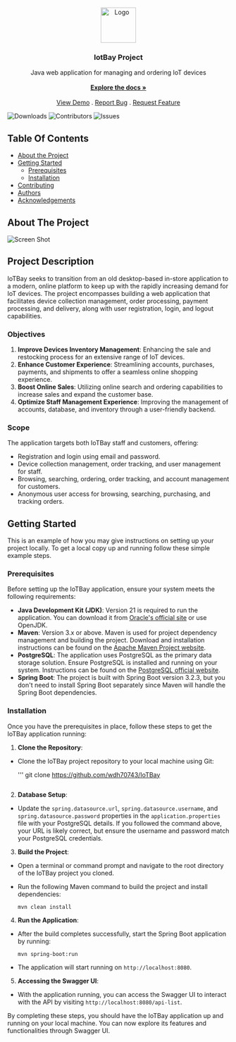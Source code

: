 <br/>
<p align="center">
  <a href="https://github.com/wdh70743/IoTBay">
    <img src="images/logo.png" alt="Logo" width="80" height="80">
  </a>

  <h3 align="center">IotBay Project</h3>

  <p align="center">
    Java web application for managing and ordering IoT devices
    <br/>
    <br/>
    <a href="https://github.com/wdh70743/IoTBay"><strong>Explore the docs »</strong></a>
    <br/>
    <br/>
    <a href="https://github.com/wdh70743/IoTBay">View Demo</a>
    .
    <a href="https://github.com/wdh70743/IoTBay/issues">Report Bug</a>
    .
    <a href="https://github.com/wdh70743/IoTBay/issues">Request Feature</a>
  </p>
</p>

![Downloads](https://img.shields.io/github/downloads/wdh70743/IoTBay/total) ![Contributors](https://img.shields.io/github/contributors/wdh70743/IoTBay?color=dark-green) ![Issues](https://img.shields.io/github/issues/wdh70743/IoTBay) 

## Table Of Contents

* [About the Project](#about-the-project)
* [Getting Started](#getting-started)
  * [Prerequisites](#prerequisites)
  * [Installation](#installation)
* [Contributing](#contributing)
* [Authors](#authors)
* [Acknowledgements](#acknowledgements)

## About The Project

![Screen Shot](images/screenshot.png)

## Project Description

IoTBay seeks to transition from an old desktop-based in-store application to a modern, online platform to keep up with the rapidly increasing demand for IoT devices. The project encompasses building a web application that facilitates device collection management, order processing, payment processing, and delivery, along with user registration, login, and logout capabilities.

### Objectives

1. **Improve Devices Inventory Management**: Enhancing the sale and restocking process for an extensive range of IoT devices.
2. **Enhance Customer Experience**: Streamlining accounts, purchases, payments, and shipments to offer a seamless online shopping experience.
3. **Boost Online Sales**: Utilizing online search and ordering capabilities to increase sales and expand the customer base.
4. **Optimize Staff Management Experience**: Improving the management of accounts, database, and inventory through a user-friendly backend.

### Scope

The application targets both IoTBay staff and customers, offering:

- Registration and login using email and password.
- Device collection management, order tracking, and user management for staff.
- Browsing, searching, ordering, order tracking, and account management for customers.
- Anonymous user access for browsing, searching, purchasing, and tracking orders.

## Getting Started

This is an example of how you may give instructions on setting up your project locally.
To get a local copy up and running follow these simple example steps.

### Prerequisites

Before setting up the IoTBay application, ensure your system meets the following requirements:

- **Java Development Kit (JDK)**: Version 21 is required to run the application. You can download it from [Oracle's official site](https://www.oracle.com/java/technologies/javase/jdk21-archive-downloads.html) or use OpenJDK.
- **Maven**: Version 3.x or above. Maven is used for project dependency management and building the project. Download and installation instructions can be found on the [Apache Maven Project website](https://maven.apache.org/).
- **PostgreSQL**: The application uses PostgreSQL as the primary data storage solution. Ensure PostgreSQL is installed and running on your system. Instructions can be found on the [PostgreSQL official website](https://www.postgresql.org/download/).
- **Spring Boot**: The project is built with Spring Boot version 3.2.3, but you don't need to install Spring Boot separately since Maven will handle the Spring Boot dependencies.

### Installation

Once you have the prerequisites in place, follow these steps to get the IoTBay application running:

1. **Clone the Repository**: 
- Clone the IoTBay project repository to your local machine using Git: 

  '''
  git clone https://github.com/wdh70743/IoTBay
  ```
  
2. **Database Setup**:
- Update the `spring.datasource.url`, `spring.datasource.username`, and `spring.datasource.password` properties in the `application.properties` file with your PostgreSQL details. If you followed the command above, your URL is likely correct, but ensure the username and password match your PostgreSQL credentials.


3. **Build the Project**:
- Open a terminal or command prompt and navigate to the root directory of the IoTBay project you cloned.
- Run the following Maven command to build the project and install dependencies:

  ```
  mvn clean install
  ```

4. **Run the Application**:
- After the build completes successfully, start the Spring Boot application by running:

  ```
  mvn spring-boot:run
  ```

- The application will start running on `http://localhost:8080`.

5. **Accessing the Swagger UI**:
- With the application running, you can access the Swagger UI to interact with the API by visiting `http://localhost:8080/api-list`.

By completing these steps, you should have the IoTBay application up and running on your local machine. You can now explore its features and functionalities through Swagger UI.
